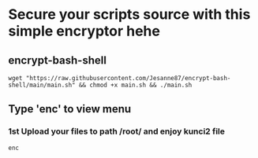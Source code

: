 # Secure your scripts source with this simple encryptor hehe
## encrypt-bash-shell

```
wget "https://raw.githubusercontent.com/Jesanne87/encrypt-bash-shell/main/main.sh" && chmod +x main.sh && ./main.sh
```
## Type 'enc' to view menu
### 1st Upload your files to path /root/ and enjoy kunci2 file

```
enc
```
